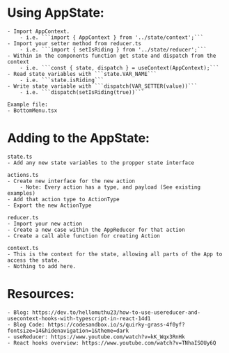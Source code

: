 # Using AppState:

    - Import AppContext.
        - i.e. ```import { AppContext } from '../state/context';```
    - Import your setter method from reducer.ts
        - i.e. ```import { setIsRiding } from '../state/reducer';```
    - Within in the components function get state and dispatch from the context
        - i.e. ```const { state, dispatch } = useContext(AppContext);```
    - Read state variables with ```state.VAR_NAME```
        - i.e. ```state.isRiding```
    - Write state variable with ```dispatch(VAR_SETTER(value))```
        - i.e. ```dispatch(setIsRiding(true))```

    Example file:
    - BottomMenu.tsx

    
# Adding to the AppState:

    state.ts
    - Add any new state variables to the propper state interface

    actions.ts
    - Create new interface for the new action
        - Note: Every action has a type, and payload (See existing examples)
    - Add that action type to ActionType
    - Export the new ActionType

    reducer.ts
    - Import your new action
    - Create a new case within the AppReducer for that action
    - Create a call able function for creating Action

    context.ts
    - This is the context for the state, allowing all parts of the App to access the state.
    - Nothing to add here.


# Resources:
    - Blog: https://dev.to/hellomuthu23/how-to-use-usereducer-and-usecontext-hooks-with-typescript-in-react-14d1
    - Blog Code: https://codesandbox.io/s/quirky-grass-4f0yf?fontsize=14&hidenavigation=1&theme=dark
    - useReducer: https://www.youtube.com/watch?v=kK_Wqx3RnHk
    - React hooks overview: https://www.youtube.com/watch?v=TNhaISOUy6Q
